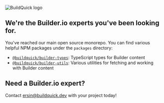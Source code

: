 ![BuildQuick logo](https://user-images.githubusercontent.com/5427394/223451122-8d5cab4a-54a6-482d-988f-36e7725c482e.png)

## We're the Builder.io experts you've been looking for.

You've reached our main open source monorepo. You can find various helpful NPM packages under the `packages` directory:

- [`@buildquick/builder-types`](https://github.com/buildquick/buildquick/tree/main/packages/builder-types): TypeScript types for Builder content
- [`@buildquick/builder-utils`](https://github.com/buildquick/buildquick/tree/main/packages/builder-utils): Various utilities for fetching and working with Builder content

## Need a Builder.io expert?

Contact [ersin@buildquick.dev](ersin@buildquick.dev) with your project today!
